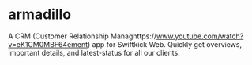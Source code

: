 # armadillo
A CRM (Customer Relationship Managhttps://www.youtube.com/watch?v=eK1CM0MBF64ement) app for Swiftkick Web. Quickly get overviews, important details, and latest-status for all our clients. 
